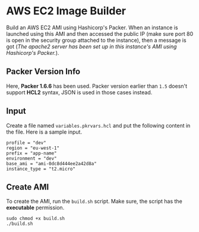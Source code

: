 # AWS EC2 Image Builder
Build an AWS EC2 AMI using Hashicorp's Packer. When an instance is launched using this AMI and then accessed the public 
IP (make sure port 80 is open in the security group attached to the instance), then a message is got (*The apache2 
server has been set up in this instance's AMI using Hashicorp's Packer.*). 

## Packer Version Info
Here, **Packer 1.6.6** has been used. Packer version earlier than `1.5` doesn't support **HCL2** syntax, JSON is used 
in those cases instead.

## Input
Create a file named `variables.pkrvars.hcl` and put the following content in the file. Here is a sample input.
```text
profile = "dev"
region = "eu-west-1"
prefix = "app-name"
environment = "dev"
base_ami = "ami-0dc8d444ee2a42d8a"
instance_type = "t2.micro"
```

## Create AMI
To create the AMI, run the `build.sh` script. Make sure, the script has the **executable** permission.
```shell script
sudo chmod +x build.sh
./build.sh
``` 

